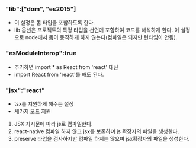 ### "lib":["dom", "es2015"]

- 이 설정은 돔 타입을 포함하도록 한다.
- lib 옵션은 프로젝트의 특정 타입을 선언에 포함하여 코드를 해석하게 한다. 이 설정으로 node에서 돔이 동작하게 하지 않는다(컴파일은 되지만 런타임이 안됨).

### "esModuleInterop":true

- 추가하면 import \* as React from 'react' 대신
- import React from 'react'를 해도 된다.

### "jsx":"react"

- tsx를 지원하게 해주는 설정
- 세가지 모드 지원

1. JSX
   지시문에 따라 js로 컴파일한다.
2. react-native
   컴파일 하지 않고 jsx를 보존하며 js 확장자의 파일을 생성한다.
3. preserve
   타입을 검사하지만 컴파일 하지는 않으며 jsx확장자의 파일을 생성한다.

